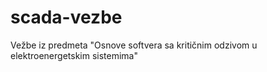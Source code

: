 # scada-vezbe
Vežbe iz predmeta "Osnove softvera sa kritičnim odzivom u elektroenergetskim sistemima"
